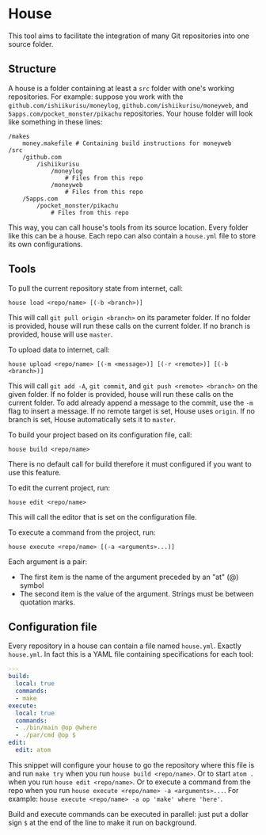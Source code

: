 # House

This tool aims to facilitate the integration of many Git repositories into one
source folder.

## Structure ##

A house is a folder containing at least a `src` folder with one's working
repositories. For example: suppose you work with the
`github.com/ishiikurisu/moneylog`, `github.com/ishiikurisu/moneyweb`, and
`5apps.com/pocket_monster/pikachu` repositories. Your house folder will look
like something in these lines:

```
/makes
    money.makefile # Containing build instructions for moneyweb
/src
    /github.com
        /ishiikurisu
            /moneylog
                # Files from this repo
            /moneyweb
                # Files from this repo
    /5apps.com
        /pocket_monster/pikachu
            # Files from this repo
```

This way, you can call house's tools from its source location. Every folder
like this can be a house. Each repo can also contain a `house.yml` file to
store its own configurations.

## Tools ##

To pull the current repository state from internet, call:
```
house load <repo/name> [(-b <branch>)]
```
This will call `git pull origin <branch>` on its parameter folder. If no folder
is provided, house will run these calls on the current folder. If no branch is
provided, house will use `master`.

To upload data to internet, call:
```
house upload <repo/name> [(-m <message>)] [(-r <remote>)] [(-b <branch>)]
```
This will call `git add -A`, `git commit`, and `git push <remote> <branch>`
on the given folder. If no folder is provided, house will run these calls on
the current folder. To add already append a message to the commit, use the
`-m` flag to insert a message. If no remote target is set, House uses
`origin`. If no branch is set, House automatically sets it to `master`.

To build your project based on its configuration file, call:
```
house build <repo/name>
```
There is no default call for build therefore it must configured if you want to
use this feature.

To edit the current project, run:
```
house edit <repo/name>
```
This will call the editor that is set on the configuration file.

To execute a command from the project, run:
```
house execute <repo/name> [(-a <arguments>...)]
```
Each argument is a pair:

- The first item is the name of the argument preceded by an "at" (@) symbol
- The second item is the value of the argument. Strings must be between
  quotation marks.

## Configuration file ##

Every repository in a house can contain a file named `house.yml`. Exactly
`house.yml`. In fact this is a YAML file containing specifications for each
tool:

``` yaml
---
build:
  local: true
  commands:
  - make
execute:
  local: true
  commands:
  - ./bin/main @op @where
  - ./par/cmd @op $
edit:
  edit: atom
```

This snippet will configure your house to go the repository where this file is
and run `make try` when you run `house build <repo/name>`.
Or to start `atom .` when you run `house edit <repo/name>`.
Or to execute a command from the repo when you run
`house execute <repo/name> -a <arguments>...`.
For example: `house execute <repo/name> -a op 'make' where 'here'`.

Build and execute commands can be executed in parallel: just put a dollar sign
`$` at the end of the line to make it run on background.

